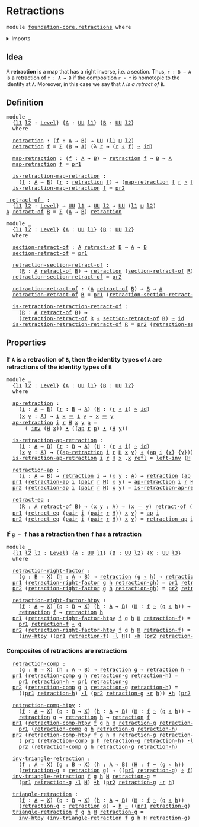 # Retractions

<pre class="Agda"><a id="24" class="Keyword">module</a> <a id="31" href="foundation-core.retractions.html" class="Module">foundation-core.retractions</a> <a id="59" class="Keyword">where</a>
</pre>
<details><summary>Imports</summary>

<pre class="Agda"><a id="115" class="Keyword">open</a> <a id="120" class="Keyword">import</a> <a id="127" href="foundation.action-on-identifications-functions.html" class="Module">foundation.action-on-identifications-functions</a>
<a id="174" class="Keyword">open</a> <a id="179" class="Keyword">import</a> <a id="186" href="foundation.dependent-pair-types.html" class="Module">foundation.dependent-pair-types</a>
<a id="218" class="Keyword">open</a> <a id="223" class="Keyword">import</a> <a id="230" href="foundation.universe-levels.html" class="Module">foundation.universe-levels</a>

<a id="258" class="Keyword">open</a> <a id="263" class="Keyword">import</a> <a id="270" href="foundation-core.function-types.html" class="Module">foundation-core.function-types</a>
<a id="301" class="Keyword">open</a> <a id="306" class="Keyword">import</a> <a id="313" href="foundation-core.homotopies.html" class="Module">foundation-core.homotopies</a>
<a id="340" class="Keyword">open</a> <a id="345" class="Keyword">import</a> <a id="352" href="foundation-core.identity-types.html" class="Module">foundation-core.identity-types</a>
<a id="383" class="Keyword">open</a> <a id="388" class="Keyword">import</a> <a id="395" href="foundation-core.whiskering-homotopies.html" class="Module">foundation-core.whiskering-homotopies</a>
</pre>
</details>

## Idea

A **retraction** is a map that has a right inverse, i.e. a section. Thus,
`r : B → A` is a retraction of `f : A → B` if the composition `r ∘ f` is
homotopic to the identity at `A`. Moreover, in this case we say that `A` _is a
retract of_ `B`.

## Definition

<pre class="Agda"><a id="726" class="Keyword">module</a> <a id="733" href="foundation-core.retractions.html#733" class="Module">_</a>
  <a id="737" class="Symbol">{</a><a id="738" href="foundation-core.retractions.html#738" class="Bound">l1</a> <a id="741" href="foundation-core.retractions.html#741" class="Bound">l2</a> <a id="744" class="Symbol">:</a> <a id="746" href="Agda.Primitive.html#591" class="Postulate">Level</a><a id="751" class="Symbol">}</a> <a id="753" class="Symbol">{</a><a id="754" href="foundation-core.retractions.html#754" class="Bound">A</a> <a id="756" class="Symbol">:</a> <a id="758" href="Agda.Primitive.html#320" class="Primitive">UU</a> <a id="761" href="foundation-core.retractions.html#738" class="Bound">l1</a><a id="763" class="Symbol">}</a> <a id="765" class="Symbol">{</a><a id="766" href="foundation-core.retractions.html#766" class="Bound">B</a> <a id="768" class="Symbol">:</a> <a id="770" href="Agda.Primitive.html#320" class="Primitive">UU</a> <a id="773" href="foundation-core.retractions.html#741" class="Bound">l2</a><a id="775" class="Symbol">}</a>
  <a id="779" class="Keyword">where</a>

  <a id="788" href="foundation-core.retractions.html#788" class="Function">retraction</a> <a id="799" class="Symbol">:</a> <a id="801" class="Symbol">(</a><a id="802" href="foundation-core.retractions.html#802" class="Bound">f</a> <a id="804" class="Symbol">:</a> <a id="806" href="foundation-core.retractions.html#754" class="Bound">A</a> <a id="808" class="Symbol">→</a> <a id="810" href="foundation-core.retractions.html#766" class="Bound">B</a><a id="811" class="Symbol">)</a> <a id="813" class="Symbol">→</a> <a id="815" href="Agda.Primitive.html#320" class="Primitive">UU</a> <a id="818" class="Symbol">(</a><a id="819" href="foundation-core.retractions.html#738" class="Bound">l1</a> <a id="822" href="Agda.Primitive.html#804" class="Primitive Operator">⊔</a> <a id="824" href="foundation-core.retractions.html#741" class="Bound">l2</a><a id="826" class="Symbol">)</a>
  <a id="830" href="foundation-core.retractions.html#788" class="Function">retraction</a> <a id="841" href="foundation-core.retractions.html#841" class="Bound">f</a> <a id="843" class="Symbol">=</a> <a id="845" href="foundation.dependent-pair-types.html#505" class="Record">Σ</a> <a id="847" class="Symbol">(</a><a id="848" href="foundation-core.retractions.html#766" class="Bound">B</a> <a id="850" class="Symbol">→</a> <a id="852" href="foundation-core.retractions.html#754" class="Bound">A</a><a id="853" class="Symbol">)</a> <a id="855" class="Symbol">(λ</a> <a id="858" href="foundation-core.retractions.html#858" class="Bound">r</a> <a id="860" class="Symbol">→</a> <a id="862" class="Symbol">(</a><a id="863" href="foundation-core.retractions.html#858" class="Bound">r</a> <a id="865" href="foundation-core.function-types.html#455" class="Function Operator">∘</a> <a id="867" href="foundation-core.retractions.html#841" class="Bound">f</a><a id="868" class="Symbol">)</a> <a id="870" href="foundation-core.homotopies.html#2717" class="Function Operator">~</a> <a id="872" href="foundation-core.function-types.html#307" class="Function">id</a><a id="874" class="Symbol">)</a>

  <a id="879" href="foundation-core.retractions.html#879" class="Function">map-retraction</a> <a id="894" class="Symbol">:</a> <a id="896" class="Symbol">(</a><a id="897" href="foundation-core.retractions.html#897" class="Bound">f</a> <a id="899" class="Symbol">:</a> <a id="901" href="foundation-core.retractions.html#754" class="Bound">A</a> <a id="903" class="Symbol">→</a> <a id="905" href="foundation-core.retractions.html#766" class="Bound">B</a><a id="906" class="Symbol">)</a> <a id="908" class="Symbol">→</a> <a id="910" href="foundation-core.retractions.html#788" class="Function">retraction</a> <a id="921" href="foundation-core.retractions.html#897" class="Bound">f</a> <a id="923" class="Symbol">→</a> <a id="925" href="foundation-core.retractions.html#766" class="Bound">B</a> <a id="927" class="Symbol">→</a> <a id="929" href="foundation-core.retractions.html#754" class="Bound">A</a>
  <a id="933" href="foundation-core.retractions.html#879" class="Function">map-retraction</a> <a id="948" href="foundation-core.retractions.html#948" class="Bound">f</a> <a id="950" class="Symbol">=</a> <a id="952" href="foundation.dependent-pair-types.html#603" class="Field">pr1</a>

  <a id="959" href="foundation-core.retractions.html#959" class="Function">is-retraction-map-retraction</a> <a id="988" class="Symbol">:</a>
    <a id="994" class="Symbol">(</a><a id="995" href="foundation-core.retractions.html#995" class="Bound">f</a> <a id="997" class="Symbol">:</a> <a id="999" href="foundation-core.retractions.html#754" class="Bound">A</a> <a id="1001" class="Symbol">→</a> <a id="1003" href="foundation-core.retractions.html#766" class="Bound">B</a><a id="1004" class="Symbol">)</a> <a id="1006" class="Symbol">(</a><a id="1007" href="foundation-core.retractions.html#1007" class="Bound">r</a> <a id="1009" class="Symbol">:</a> <a id="1011" href="foundation-core.retractions.html#788" class="Function">retraction</a> <a id="1022" href="foundation-core.retractions.html#995" class="Bound">f</a><a id="1023" class="Symbol">)</a> <a id="1025" class="Symbol">→</a> <a id="1027" class="Symbol">(</a><a id="1028" href="foundation-core.retractions.html#879" class="Function">map-retraction</a> <a id="1043" href="foundation-core.retractions.html#995" class="Bound">f</a> <a id="1045" href="foundation-core.retractions.html#1007" class="Bound">r</a> <a id="1047" href="foundation-core.function-types.html#455" class="Function Operator">∘</a> <a id="1049" href="foundation-core.retractions.html#995" class="Bound">f</a><a id="1050" class="Symbol">)</a> <a id="1052" href="foundation-core.homotopies.html#2717" class="Function Operator">~</a> <a id="1054" href="foundation-core.function-types.html#307" class="Function">id</a>
  <a id="1059" href="foundation-core.retractions.html#959" class="Function">is-retraction-map-retraction</a> <a id="1088" href="foundation-core.retractions.html#1088" class="Bound">f</a> <a id="1090" class="Symbol">=</a> <a id="1092" href="foundation.dependent-pair-types.html#615" class="Field">pr2</a>

<a id="_retract-of_"></a><a id="1097" href="foundation-core.retractions.html#1097" class="Function Operator">_retract-of_</a> <a id="1110" class="Symbol">:</a>
  <a id="1114" class="Symbol">{</a><a id="1115" href="foundation-core.retractions.html#1115" class="Bound">l1</a> <a id="1118" href="foundation-core.retractions.html#1118" class="Bound">l2</a> <a id="1121" class="Symbol">:</a> <a id="1123" href="Agda.Primitive.html#591" class="Postulate">Level</a><a id="1128" class="Symbol">}</a> <a id="1130" class="Symbol">→</a> <a id="1132" href="Agda.Primitive.html#320" class="Primitive">UU</a> <a id="1135" href="foundation-core.retractions.html#1115" class="Bound">l1</a> <a id="1138" class="Symbol">→</a> <a id="1140" href="Agda.Primitive.html#320" class="Primitive">UU</a> <a id="1143" href="foundation-core.retractions.html#1118" class="Bound">l2</a> <a id="1146" class="Symbol">→</a> <a id="1148" href="Agda.Primitive.html#320" class="Primitive">UU</a> <a id="1151" class="Symbol">(</a><a id="1152" href="foundation-core.retractions.html#1115" class="Bound">l1</a> <a id="1155" href="Agda.Primitive.html#804" class="Primitive Operator">⊔</a> <a id="1157" href="foundation-core.retractions.html#1118" class="Bound">l2</a><a id="1159" class="Symbol">)</a>
<a id="1161" href="foundation-core.retractions.html#1161" class="Bound">A</a> <a id="1163" href="foundation-core.retractions.html#1097" class="Function Operator">retract-of</a> <a id="1174" href="foundation-core.retractions.html#1174" class="Bound">B</a> <a id="1176" class="Symbol">=</a> <a id="1178" href="foundation.dependent-pair-types.html#505" class="Record">Σ</a> <a id="1180" class="Symbol">(</a><a id="1181" href="foundation-core.retractions.html#1161" class="Bound">A</a> <a id="1183" class="Symbol">→</a> <a id="1185" href="foundation-core.retractions.html#1174" class="Bound">B</a><a id="1186" class="Symbol">)</a> <a id="1188" href="foundation-core.retractions.html#788" class="Function">retraction</a>

<a id="1200" class="Keyword">module</a> <a id="1207" href="foundation-core.retractions.html#1207" class="Module">_</a>
  <a id="1211" class="Symbol">{</a><a id="1212" href="foundation-core.retractions.html#1212" class="Bound">l1</a> <a id="1215" href="foundation-core.retractions.html#1215" class="Bound">l2</a> <a id="1218" class="Symbol">:</a> <a id="1220" href="Agda.Primitive.html#591" class="Postulate">Level</a><a id="1225" class="Symbol">}</a> <a id="1227" class="Symbol">{</a><a id="1228" href="foundation-core.retractions.html#1228" class="Bound">A</a> <a id="1230" class="Symbol">:</a> <a id="1232" href="Agda.Primitive.html#320" class="Primitive">UU</a> <a id="1235" href="foundation-core.retractions.html#1212" class="Bound">l1</a><a id="1237" class="Symbol">}</a> <a id="1239" class="Symbol">{</a><a id="1240" href="foundation-core.retractions.html#1240" class="Bound">B</a> <a id="1242" class="Symbol">:</a> <a id="1244" href="Agda.Primitive.html#320" class="Primitive">UU</a> <a id="1247" href="foundation-core.retractions.html#1215" class="Bound">l2</a><a id="1249" class="Symbol">}</a>
  <a id="1253" class="Keyword">where</a>

  <a id="1262" href="foundation-core.retractions.html#1262" class="Function">section-retract-of</a> <a id="1281" class="Symbol">:</a> <a id="1283" href="foundation-core.retractions.html#1228" class="Bound">A</a> <a id="1285" href="foundation-core.retractions.html#1097" class="Function Operator">retract-of</a> <a id="1296" href="foundation-core.retractions.html#1240" class="Bound">B</a> <a id="1298" class="Symbol">→</a> <a id="1300" href="foundation-core.retractions.html#1228" class="Bound">A</a> <a id="1302" class="Symbol">→</a> <a id="1304" href="foundation-core.retractions.html#1240" class="Bound">B</a>
  <a id="1308" href="foundation-core.retractions.html#1262" class="Function">section-retract-of</a> <a id="1327" class="Symbol">=</a> <a id="1329" href="foundation.dependent-pair-types.html#603" class="Field">pr1</a>

  <a id="1336" href="foundation-core.retractions.html#1336" class="Function">retraction-section-retract-of</a> <a id="1366" class="Symbol">:</a>
    <a id="1372" class="Symbol">(</a><a id="1373" href="foundation-core.retractions.html#1373" class="Bound">R</a> <a id="1375" class="Symbol">:</a> <a id="1377" href="foundation-core.retractions.html#1228" class="Bound">A</a> <a id="1379" href="foundation-core.retractions.html#1097" class="Function Operator">retract-of</a> <a id="1390" href="foundation-core.retractions.html#1240" class="Bound">B</a><a id="1391" class="Symbol">)</a> <a id="1393" class="Symbol">→</a> <a id="1395" href="foundation-core.retractions.html#788" class="Function">retraction</a> <a id="1406" class="Symbol">(</a><a id="1407" href="foundation-core.retractions.html#1262" class="Function">section-retract-of</a> <a id="1426" href="foundation-core.retractions.html#1373" class="Bound">R</a><a id="1427" class="Symbol">)</a>
  <a id="1431" href="foundation-core.retractions.html#1336" class="Function">retraction-section-retract-of</a> <a id="1461" class="Symbol">=</a> <a id="1463" href="foundation.dependent-pair-types.html#615" class="Field">pr2</a>

  <a id="1470" href="foundation-core.retractions.html#1470" class="Function">retraction-retract-of</a> <a id="1492" class="Symbol">:</a> <a id="1494" class="Symbol">(</a><a id="1495" href="foundation-core.retractions.html#1228" class="Bound">A</a> <a id="1497" href="foundation-core.retractions.html#1097" class="Function Operator">retract-of</a> <a id="1508" href="foundation-core.retractions.html#1240" class="Bound">B</a><a id="1509" class="Symbol">)</a> <a id="1511" class="Symbol">→</a> <a id="1513" href="foundation-core.retractions.html#1240" class="Bound">B</a> <a id="1515" class="Symbol">→</a> <a id="1517" href="foundation-core.retractions.html#1228" class="Bound">A</a>
  <a id="1521" href="foundation-core.retractions.html#1470" class="Function">retraction-retract-of</a> <a id="1543" href="foundation-core.retractions.html#1543" class="Bound">R</a> <a id="1545" class="Symbol">=</a> <a id="1547" href="foundation.dependent-pair-types.html#603" class="Field">pr1</a> <a id="1551" class="Symbol">(</a><a id="1552" href="foundation-core.retractions.html#1336" class="Function">retraction-section-retract-of</a> <a id="1582" href="foundation-core.retractions.html#1543" class="Bound">R</a><a id="1583" class="Symbol">)</a>

  <a id="1588" href="foundation-core.retractions.html#1588" class="Function">is-retraction-retraction-retract-of</a> <a id="1624" class="Symbol">:</a>
    <a id="1630" class="Symbol">(</a><a id="1631" href="foundation-core.retractions.html#1631" class="Bound">R</a> <a id="1633" class="Symbol">:</a> <a id="1635" href="foundation-core.retractions.html#1228" class="Bound">A</a> <a id="1637" href="foundation-core.retractions.html#1097" class="Function Operator">retract-of</a> <a id="1648" href="foundation-core.retractions.html#1240" class="Bound">B</a><a id="1649" class="Symbol">)</a> <a id="1651" class="Symbol">→</a>
    <a id="1657" class="Symbol">(</a><a id="1658" href="foundation-core.retractions.html#1470" class="Function">retraction-retract-of</a> <a id="1680" href="foundation-core.retractions.html#1631" class="Bound">R</a> <a id="1682" href="foundation-core.function-types.html#455" class="Function Operator">∘</a> <a id="1684" href="foundation-core.retractions.html#1262" class="Function">section-retract-of</a> <a id="1703" href="foundation-core.retractions.html#1631" class="Bound">R</a><a id="1704" class="Symbol">)</a> <a id="1706" href="foundation-core.homotopies.html#2717" class="Function Operator">~</a> <a id="1708" href="foundation-core.function-types.html#307" class="Function">id</a>
  <a id="1713" href="foundation-core.retractions.html#1588" class="Function">is-retraction-retraction-retract-of</a> <a id="1749" href="foundation-core.retractions.html#1749" class="Bound">R</a> <a id="1751" class="Symbol">=</a> <a id="1753" href="foundation.dependent-pair-types.html#615" class="Field">pr2</a> <a id="1757" class="Symbol">(</a><a id="1758" href="foundation-core.retractions.html#1336" class="Function">retraction-section-retract-of</a> <a id="1788" href="foundation-core.retractions.html#1749" class="Bound">R</a><a id="1789" class="Symbol">)</a>
</pre>
## Properties

### If `A` is a retraction of `B`, then the identity types of `A` are retractions of the identity types of `B`

<pre class="Agda"><a id="1931" class="Keyword">module</a> <a id="1938" href="foundation-core.retractions.html#1938" class="Module">_</a>
  <a id="1942" class="Symbol">{</a><a id="1943" href="foundation-core.retractions.html#1943" class="Bound">l1</a> <a id="1946" href="foundation-core.retractions.html#1946" class="Bound">l2</a> <a id="1949" class="Symbol">:</a> <a id="1951" href="Agda.Primitive.html#591" class="Postulate">Level</a><a id="1956" class="Symbol">}</a> <a id="1958" class="Symbol">{</a><a id="1959" href="foundation-core.retractions.html#1959" class="Bound">A</a> <a id="1961" class="Symbol">:</a> <a id="1963" href="Agda.Primitive.html#320" class="Primitive">UU</a> <a id="1966" href="foundation-core.retractions.html#1943" class="Bound">l1</a><a id="1968" class="Symbol">}</a> <a id="1970" class="Symbol">{</a><a id="1971" href="foundation-core.retractions.html#1971" class="Bound">B</a> <a id="1973" class="Symbol">:</a> <a id="1975" href="Agda.Primitive.html#320" class="Primitive">UU</a> <a id="1978" href="foundation-core.retractions.html#1946" class="Bound">l2</a><a id="1980" class="Symbol">}</a>
  <a id="1984" class="Keyword">where</a>

  <a id="1993" href="foundation-core.retractions.html#1993" class="Function">ap-retraction</a> <a id="2007" class="Symbol">:</a>
    <a id="2013" class="Symbol">(</a><a id="2014" href="foundation-core.retractions.html#2014" class="Bound">i</a> <a id="2016" class="Symbol">:</a> <a id="2018" href="foundation-core.retractions.html#1959" class="Bound">A</a> <a id="2020" class="Symbol">→</a> <a id="2022" href="foundation-core.retractions.html#1971" class="Bound">B</a><a id="2023" class="Symbol">)</a> <a id="2025" class="Symbol">(</a><a id="2026" href="foundation-core.retractions.html#2026" class="Bound">r</a> <a id="2028" class="Symbol">:</a> <a id="2030" href="foundation-core.retractions.html#1971" class="Bound">B</a> <a id="2032" class="Symbol">→</a> <a id="2034" href="foundation-core.retractions.html#1959" class="Bound">A</a><a id="2035" class="Symbol">)</a> <a id="2037" class="Symbol">(</a><a id="2038" href="foundation-core.retractions.html#2038" class="Bound">H</a> <a id="2040" class="Symbol">:</a> <a id="2042" class="Symbol">(</a><a id="2043" href="foundation-core.retractions.html#2026" class="Bound">r</a> <a id="2045" href="foundation-core.function-types.html#455" class="Function Operator">∘</a> <a id="2047" href="foundation-core.retractions.html#2014" class="Bound">i</a><a id="2048" class="Symbol">)</a> <a id="2050" href="foundation-core.homotopies.html#2717" class="Function Operator">~</a> <a id="2052" href="foundation-core.function-types.html#307" class="Function">id</a><a id="2054" class="Symbol">)</a>
    <a id="2060" class="Symbol">(</a><a id="2061" href="foundation-core.retractions.html#2061" class="Bound">x</a> <a id="2063" href="foundation-core.retractions.html#2063" class="Bound">y</a> <a id="2065" class="Symbol">:</a> <a id="2067" href="foundation-core.retractions.html#1959" class="Bound">A</a><a id="2068" class="Symbol">)</a> <a id="2070" class="Symbol">→</a> <a id="2072" href="foundation-core.retractions.html#2014" class="Bound">i</a> <a id="2074" href="foundation-core.retractions.html#2061" class="Bound">x</a> <a id="2076" href="foundation-core.identity-types.html#5999" class="Function Operator">＝</a> <a id="2078" href="foundation-core.retractions.html#2014" class="Bound">i</a> <a id="2080" href="foundation-core.retractions.html#2063" class="Bound">y</a> <a id="2082" class="Symbol">→</a> <a id="2084" href="foundation-core.retractions.html#2061" class="Bound">x</a> <a id="2086" href="foundation-core.identity-types.html#5999" class="Function Operator">＝</a> <a id="2088" href="foundation-core.retractions.html#2063" class="Bound">y</a>
  <a id="2092" href="foundation-core.retractions.html#1993" class="Function">ap-retraction</a> <a id="2106" href="foundation-core.retractions.html#2106" class="Bound">i</a> <a id="2108" href="foundation-core.retractions.html#2108" class="Bound">r</a> <a id="2110" href="foundation-core.retractions.html#2110" class="Bound">H</a> <a id="2112" href="foundation-core.retractions.html#2112" class="Bound">x</a> <a id="2114" href="foundation-core.retractions.html#2114" class="Bound">y</a> <a id="2116" href="foundation-core.retractions.html#2116" class="Bound">p</a> <a id="2118" class="Symbol">=</a>
      <a id="2126" class="Symbol">(</a> <a id="2128" href="foundation-core.identity-types.html#7252" class="Function">inv</a> <a id="2132" class="Symbol">(</a><a id="2133" href="foundation-core.retractions.html#2110" class="Bound">H</a> <a id="2135" href="foundation-core.retractions.html#2112" class="Bound">x</a><a id="2136" class="Symbol">))</a> <a id="2139" href="foundation-core.identity-types.html#6948" class="Function Operator">∙</a> <a id="2141" class="Symbol">((</a><a id="2143" href="foundation.action-on-identifications-functions.html#790" class="Function">ap</a> <a id="2146" href="foundation-core.retractions.html#2108" class="Bound">r</a> <a id="2148" href="foundation-core.retractions.html#2116" class="Bound">p</a><a id="2149" class="Symbol">)</a> <a id="2151" href="foundation-core.identity-types.html#6948" class="Function Operator">∙</a> <a id="2153" class="Symbol">(</a><a id="2154" href="foundation-core.retractions.html#2110" class="Bound">H</a> <a id="2156" href="foundation-core.retractions.html#2114" class="Bound">y</a><a id="2157" class="Symbol">))</a>

  <a id="2163" href="foundation-core.retractions.html#2163" class="Function">is-retraction-ap-retraction</a> <a id="2191" class="Symbol">:</a>
    <a id="2197" class="Symbol">(</a><a id="2198" href="foundation-core.retractions.html#2198" class="Bound">i</a> <a id="2200" class="Symbol">:</a> <a id="2202" href="foundation-core.retractions.html#1959" class="Bound">A</a> <a id="2204" class="Symbol">→</a> <a id="2206" href="foundation-core.retractions.html#1971" class="Bound">B</a><a id="2207" class="Symbol">)</a> <a id="2209" class="Symbol">(</a><a id="2210" href="foundation-core.retractions.html#2210" class="Bound">r</a> <a id="2212" class="Symbol">:</a> <a id="2214" href="foundation-core.retractions.html#1971" class="Bound">B</a> <a id="2216" class="Symbol">→</a> <a id="2218" href="foundation-core.retractions.html#1959" class="Bound">A</a><a id="2219" class="Symbol">)</a> <a id="2221" class="Symbol">(</a><a id="2222" href="foundation-core.retractions.html#2222" class="Bound">H</a> <a id="2224" class="Symbol">:</a> <a id="2226" class="Symbol">(</a><a id="2227" href="foundation-core.retractions.html#2210" class="Bound">r</a> <a id="2229" href="foundation-core.function-types.html#455" class="Function Operator">∘</a> <a id="2231" href="foundation-core.retractions.html#2198" class="Bound">i</a><a id="2232" class="Symbol">)</a> <a id="2234" href="foundation-core.homotopies.html#2717" class="Function Operator">~</a> <a id="2236" href="foundation-core.function-types.html#307" class="Function">id</a><a id="2238" class="Symbol">)</a>
    <a id="2244" class="Symbol">(</a><a id="2245" href="foundation-core.retractions.html#2245" class="Bound">x</a> <a id="2247" href="foundation-core.retractions.html#2247" class="Bound">y</a> <a id="2249" class="Symbol">:</a> <a id="2251" href="foundation-core.retractions.html#1959" class="Bound">A</a><a id="2252" class="Symbol">)</a> <a id="2254" class="Symbol">→</a> <a id="2256" class="Symbol">((</a><a id="2258" href="foundation-core.retractions.html#1993" class="Function">ap-retraction</a> <a id="2272" href="foundation-core.retractions.html#2198" class="Bound">i</a> <a id="2274" href="foundation-core.retractions.html#2210" class="Bound">r</a> <a id="2276" href="foundation-core.retractions.html#2222" class="Bound">H</a> <a id="2278" href="foundation-core.retractions.html#2245" class="Bound">x</a> <a id="2280" href="foundation-core.retractions.html#2247" class="Bound">y</a><a id="2281" class="Symbol">)</a> <a id="2283" href="foundation-core.function-types.html#455" class="Function Operator">∘</a> <a id="2285" class="Symbol">(</a><a id="2286" href="foundation.action-on-identifications-functions.html#790" class="Function">ap</a> <a id="2289" href="foundation-core.retractions.html#2198" class="Bound">i</a> <a id="2291" class="Symbol">{</a><a id="2292" href="foundation-core.retractions.html#2245" class="Bound">x</a><a id="2293" class="Symbol">}</a> <a id="2295" class="Symbol">{</a><a id="2296" href="foundation-core.retractions.html#2247" class="Bound">y</a><a id="2297" class="Symbol">}))</a> <a id="2301" href="foundation-core.homotopies.html#2717" class="Function Operator">~</a> <a id="2303" href="foundation-core.function-types.html#307" class="Function">id</a>
  <a id="2308" href="foundation-core.retractions.html#2163" class="Function">is-retraction-ap-retraction</a> <a id="2336" href="foundation-core.retractions.html#2336" class="Bound">i</a> <a id="2338" href="foundation-core.retractions.html#2338" class="Bound">r</a> <a id="2340" href="foundation-core.retractions.html#2340" class="Bound">H</a> <a id="2342" href="foundation-core.retractions.html#2342" class="Bound">x</a> <a id="2344" class="DottedPattern Symbol">.</a><a id="2345" href="foundation-core.retractions.html#2342" class="DottedPattern Bound">x</a> <a id="2347" href="foundation-core.identity-types.html#5968" class="InductiveConstructor">refl</a> <a id="2352" class="Symbol">=</a> <a id="2354" href="foundation-core.identity-types.html#7679" class="Function">left-inv</a> <a id="2363" class="Symbol">(</a><a id="2364" href="foundation-core.retractions.html#2340" class="Bound">H</a> <a id="2366" href="foundation-core.retractions.html#2342" class="Bound">x</a><a id="2367" class="Symbol">)</a>

  <a id="2372" href="foundation-core.retractions.html#2372" class="Function">retraction-ap</a> <a id="2386" class="Symbol">:</a>
    <a id="2392" class="Symbol">(</a><a id="2393" href="foundation-core.retractions.html#2393" class="Bound">i</a> <a id="2395" class="Symbol">:</a> <a id="2397" href="foundation-core.retractions.html#1959" class="Bound">A</a> <a id="2399" class="Symbol">→</a> <a id="2401" href="foundation-core.retractions.html#1971" class="Bound">B</a><a id="2402" class="Symbol">)</a> <a id="2404" class="Symbol">→</a> <a id="2406" href="foundation-core.retractions.html#788" class="Function">retraction</a> <a id="2417" href="foundation-core.retractions.html#2393" class="Bound">i</a> <a id="2419" class="Symbol">→</a> <a id="2421" class="Symbol">(</a><a id="2422" href="foundation-core.retractions.html#2422" class="Bound">x</a> <a id="2424" href="foundation-core.retractions.html#2424" class="Bound">y</a> <a id="2426" class="Symbol">:</a> <a id="2428" href="foundation-core.retractions.html#1959" class="Bound">A</a><a id="2429" class="Symbol">)</a> <a id="2431" class="Symbol">→</a> <a id="2433" href="foundation-core.retractions.html#788" class="Function">retraction</a> <a id="2444" class="Symbol">(</a><a id="2445" href="foundation.action-on-identifications-functions.html#790" class="Function">ap</a> <a id="2448" href="foundation-core.retractions.html#2393" class="Bound">i</a> <a id="2450" class="Symbol">{</a><a id="2451" href="foundation-core.retractions.html#2422" class="Bound">x</a><a id="2452" class="Symbol">}</a> <a id="2454" class="Symbol">{</a><a id="2455" href="foundation-core.retractions.html#2424" class="Bound">y</a><a id="2456" class="Symbol">})</a>
  <a id="2461" href="foundation.dependent-pair-types.html#603" class="Field">pr1</a> <a id="2465" class="Symbol">(</a><a id="2466" href="foundation-core.retractions.html#2372" class="Function">retraction-ap</a> <a id="2480" href="foundation-core.retractions.html#2480" class="Bound">i</a> <a id="2482" class="Symbol">(</a><a id="2483" href="foundation.dependent-pair-types.html#586" class="InductiveConstructor">pair</a> <a id="2488" href="foundation-core.retractions.html#2488" class="Bound">r</a> <a id="2490" href="foundation-core.retractions.html#2490" class="Bound">H</a><a id="2491" class="Symbol">)</a> <a id="2493" href="foundation-core.retractions.html#2493" class="Bound">x</a> <a id="2495" href="foundation-core.retractions.html#2495" class="Bound">y</a><a id="2496" class="Symbol">)</a> <a id="2498" class="Symbol">=</a> <a id="2500" href="foundation-core.retractions.html#1993" class="Function">ap-retraction</a> <a id="2514" href="foundation-core.retractions.html#2480" class="Bound">i</a> <a id="2516" href="foundation-core.retractions.html#2488" class="Bound">r</a> <a id="2518" href="foundation-core.retractions.html#2490" class="Bound">H</a> <a id="2520" href="foundation-core.retractions.html#2493" class="Bound">x</a> <a id="2522" href="foundation-core.retractions.html#2495" class="Bound">y</a>
  <a id="2526" href="foundation.dependent-pair-types.html#615" class="Field">pr2</a> <a id="2530" class="Symbol">(</a><a id="2531" href="foundation-core.retractions.html#2372" class="Function">retraction-ap</a> <a id="2545" href="foundation-core.retractions.html#2545" class="Bound">i</a> <a id="2547" class="Symbol">(</a><a id="2548" href="foundation.dependent-pair-types.html#586" class="InductiveConstructor">pair</a> <a id="2553" href="foundation-core.retractions.html#2553" class="Bound">r</a> <a id="2555" href="foundation-core.retractions.html#2555" class="Bound">H</a><a id="2556" class="Symbol">)</a> <a id="2558" href="foundation-core.retractions.html#2558" class="Bound">x</a> <a id="2560" href="foundation-core.retractions.html#2560" class="Bound">y</a><a id="2561" class="Symbol">)</a> <a id="2563" class="Symbol">=</a> <a id="2565" href="foundation-core.retractions.html#2163" class="Function">is-retraction-ap-retraction</a> <a id="2593" href="foundation-core.retractions.html#2545" class="Bound">i</a> <a id="2595" href="foundation-core.retractions.html#2553" class="Bound">r</a> <a id="2597" href="foundation-core.retractions.html#2555" class="Bound">H</a> <a id="2599" href="foundation-core.retractions.html#2558" class="Bound">x</a> <a id="2601" href="foundation-core.retractions.html#2560" class="Bound">y</a>

  <a id="2606" href="foundation-core.retractions.html#2606" class="Function">retract-eq</a> <a id="2617" class="Symbol">:</a>
    <a id="2623" class="Symbol">(</a><a id="2624" href="foundation-core.retractions.html#2624" class="Bound">R</a> <a id="2626" class="Symbol">:</a> <a id="2628" href="foundation-core.retractions.html#1959" class="Bound">A</a> <a id="2630" href="foundation-core.retractions.html#1097" class="Function Operator">retract-of</a> <a id="2641" href="foundation-core.retractions.html#1971" class="Bound">B</a><a id="2642" class="Symbol">)</a> <a id="2644" class="Symbol">→</a> <a id="2646" class="Symbol">(</a><a id="2647" href="foundation-core.retractions.html#2647" class="Bound">x</a> <a id="2649" href="foundation-core.retractions.html#2649" class="Bound">y</a> <a id="2651" class="Symbol">:</a> <a id="2653" href="foundation-core.retractions.html#1959" class="Bound">A</a><a id="2654" class="Symbol">)</a> <a id="2656" class="Symbol">→</a> <a id="2658" class="Symbol">(</a><a id="2659" href="foundation-core.retractions.html#2647" class="Bound">x</a> <a id="2661" href="foundation-core.identity-types.html#5999" class="Function Operator">＝</a> <a id="2663" href="foundation-core.retractions.html#2649" class="Bound">y</a><a id="2664" class="Symbol">)</a> <a id="2666" href="foundation-core.retractions.html#1097" class="Function Operator">retract-of</a> <a id="2677" class="Symbol">(</a><a id="2678" href="foundation.dependent-pair-types.html#603" class="Field">pr1</a> <a id="2682" href="foundation-core.retractions.html#2624" class="Bound">R</a> <a id="2684" href="foundation-core.retractions.html#2647" class="Bound">x</a> <a id="2686" href="foundation-core.identity-types.html#5999" class="Function Operator">＝</a> <a id="2688" href="foundation.dependent-pair-types.html#603" class="Field">pr1</a> <a id="2692" href="foundation-core.retractions.html#2624" class="Bound">R</a> <a id="2694" href="foundation-core.retractions.html#2649" class="Bound">y</a><a id="2695" class="Symbol">)</a>
  <a id="2699" href="foundation.dependent-pair-types.html#603" class="Field">pr1</a> <a id="2703" class="Symbol">(</a><a id="2704" href="foundation-core.retractions.html#2606" class="Function">retract-eq</a> <a id="2715" class="Symbol">(</a><a id="2716" href="foundation.dependent-pair-types.html#586" class="InductiveConstructor">pair</a> <a id="2721" href="foundation-core.retractions.html#2721" class="Bound">i</a> <a id="2723" class="Symbol">(</a><a id="2724" href="foundation.dependent-pair-types.html#586" class="InductiveConstructor">pair</a> <a id="2729" href="foundation-core.retractions.html#2729" class="Bound">r</a> <a id="2731" href="foundation-core.retractions.html#2731" class="Bound">H</a><a id="2732" class="Symbol">))</a> <a id="2735" href="foundation-core.retractions.html#2735" class="Bound">x</a> <a id="2737" href="foundation-core.retractions.html#2737" class="Bound">y</a><a id="2738" class="Symbol">)</a> <a id="2740" class="Symbol">=</a> <a id="2742" href="foundation.action-on-identifications-functions.html#790" class="Function">ap</a> <a id="2745" href="foundation-core.retractions.html#2721" class="Bound">i</a>
  <a id="2749" href="foundation.dependent-pair-types.html#615" class="Field">pr2</a> <a id="2753" class="Symbol">(</a><a id="2754" href="foundation-core.retractions.html#2606" class="Function">retract-eq</a> <a id="2765" class="Symbol">(</a><a id="2766" href="foundation.dependent-pair-types.html#586" class="InductiveConstructor">pair</a> <a id="2771" href="foundation-core.retractions.html#2771" class="Bound">i</a> <a id="2773" class="Symbol">(</a><a id="2774" href="foundation.dependent-pair-types.html#586" class="InductiveConstructor">pair</a> <a id="2779" href="foundation-core.retractions.html#2779" class="Bound">r</a> <a id="2781" href="foundation-core.retractions.html#2781" class="Bound">H</a><a id="2782" class="Symbol">))</a> <a id="2785" href="foundation-core.retractions.html#2785" class="Bound">x</a> <a id="2787" href="foundation-core.retractions.html#2787" class="Bound">y</a><a id="2788" class="Symbol">)</a> <a id="2790" class="Symbol">=</a> <a id="2792" href="foundation-core.retractions.html#2372" class="Function">retraction-ap</a> <a id="2806" href="foundation-core.retractions.html#2771" class="Bound">i</a> <a id="2808" class="Symbol">(</a><a id="2809" href="foundation.dependent-pair-types.html#586" class="InductiveConstructor">pair</a> <a id="2814" href="foundation-core.retractions.html#2779" class="Bound">r</a> <a id="2816" href="foundation-core.retractions.html#2781" class="Bound">H</a><a id="2817" class="Symbol">)</a> <a id="2819" href="foundation-core.retractions.html#2785" class="Bound">x</a> <a id="2821" href="foundation-core.retractions.html#2787" class="Bound">y</a>
</pre>
### If `g ∘ f` has a retraction then `f` has a retraction

<pre class="Agda"><a id="2895" class="Keyword">module</a> <a id="2902" href="foundation-core.retractions.html#2902" class="Module">_</a>
  <a id="2906" class="Symbol">{</a><a id="2907" href="foundation-core.retractions.html#2907" class="Bound">l1</a> <a id="2910" href="foundation-core.retractions.html#2910" class="Bound">l2</a> <a id="2913" href="foundation-core.retractions.html#2913" class="Bound">l3</a> <a id="2916" class="Symbol">:</a> <a id="2918" href="Agda.Primitive.html#591" class="Postulate">Level</a><a id="2923" class="Symbol">}</a> <a id="2925" class="Symbol">{</a><a id="2926" href="foundation-core.retractions.html#2926" class="Bound">A</a> <a id="2928" class="Symbol">:</a> <a id="2930" href="Agda.Primitive.html#320" class="Primitive">UU</a> <a id="2933" href="foundation-core.retractions.html#2907" class="Bound">l1</a><a id="2935" class="Symbol">}</a> <a id="2937" class="Symbol">{</a><a id="2938" href="foundation-core.retractions.html#2938" class="Bound">B</a> <a id="2940" class="Symbol">:</a> <a id="2942" href="Agda.Primitive.html#320" class="Primitive">UU</a> <a id="2945" href="foundation-core.retractions.html#2910" class="Bound">l2</a><a id="2947" class="Symbol">}</a> <a id="2949" class="Symbol">{</a><a id="2950" href="foundation-core.retractions.html#2950" class="Bound">X</a> <a id="2952" class="Symbol">:</a> <a id="2954" href="Agda.Primitive.html#320" class="Primitive">UU</a> <a id="2957" href="foundation-core.retractions.html#2913" class="Bound">l3</a><a id="2959" class="Symbol">}</a>
  <a id="2963" class="Keyword">where</a>

  <a id="2972" href="foundation-core.retractions.html#2972" class="Function">retraction-right-factor</a> <a id="2996" class="Symbol">:</a>
    <a id="3002" class="Symbol">(</a><a id="3003" href="foundation-core.retractions.html#3003" class="Bound">g</a> <a id="3005" class="Symbol">:</a> <a id="3007" href="foundation-core.retractions.html#2938" class="Bound">B</a> <a id="3009" class="Symbol">→</a> <a id="3011" href="foundation-core.retractions.html#2950" class="Bound">X</a><a id="3012" class="Symbol">)</a> <a id="3014" class="Symbol">(</a><a id="3015" href="foundation-core.retractions.html#3015" class="Bound">h</a> <a id="3017" class="Symbol">:</a> <a id="3019" href="foundation-core.retractions.html#2926" class="Bound">A</a> <a id="3021" class="Symbol">→</a> <a id="3023" href="foundation-core.retractions.html#2938" class="Bound">B</a><a id="3024" class="Symbol">)</a> <a id="3026" class="Symbol">→</a> <a id="3028" href="foundation-core.retractions.html#788" class="Function">retraction</a> <a id="3039" class="Symbol">(</a><a id="3040" href="foundation-core.retractions.html#3003" class="Bound">g</a> <a id="3042" href="foundation-core.function-types.html#455" class="Function Operator">∘</a> <a id="3044" href="foundation-core.retractions.html#3015" class="Bound">h</a><a id="3045" class="Symbol">)</a> <a id="3047" class="Symbol">→</a> <a id="3049" href="foundation-core.retractions.html#788" class="Function">retraction</a> <a id="3060" href="foundation-core.retractions.html#3015" class="Bound">h</a>
  <a id="3064" href="foundation.dependent-pair-types.html#603" class="Field">pr1</a> <a id="3068" class="Symbol">(</a><a id="3069" href="foundation-core.retractions.html#2972" class="Function">retraction-right-factor</a> <a id="3093" href="foundation-core.retractions.html#3093" class="Bound">g</a> <a id="3095" href="foundation-core.retractions.html#3095" class="Bound">h</a> <a id="3097" href="foundation-core.retractions.html#3097" class="Bound">retraction-gh</a><a id="3110" class="Symbol">)</a> <a id="3112" class="Symbol">=</a> <a id="3114" href="foundation.dependent-pair-types.html#603" class="Field">pr1</a> <a id="3118" href="foundation-core.retractions.html#3097" class="Bound">retraction-gh</a> <a id="3132" href="foundation-core.function-types.html#455" class="Function Operator">∘</a> <a id="3134" href="foundation-core.retractions.html#3093" class="Bound">g</a>
  <a id="3138" href="foundation.dependent-pair-types.html#615" class="Field">pr2</a> <a id="3142" class="Symbol">(</a><a id="3143" href="foundation-core.retractions.html#2972" class="Function">retraction-right-factor</a> <a id="3167" href="foundation-core.retractions.html#3167" class="Bound">g</a> <a id="3169" href="foundation-core.retractions.html#3169" class="Bound">h</a> <a id="3171" href="foundation-core.retractions.html#3171" class="Bound">retraction-gh</a><a id="3184" class="Symbol">)</a> <a id="3186" class="Symbol">=</a> <a id="3188" href="foundation.dependent-pair-types.html#615" class="Field">pr2</a> <a id="3192" href="foundation-core.retractions.html#3171" class="Bound">retraction-gh</a>

  <a id="3209" href="foundation-core.retractions.html#3209" class="Function">retraction-right-factor-htpy</a> <a id="3238" class="Symbol">:</a>
    <a id="3244" class="Symbol">(</a><a id="3245" href="foundation-core.retractions.html#3245" class="Bound">f</a> <a id="3247" class="Symbol">:</a> <a id="3249" href="foundation-core.retractions.html#2926" class="Bound">A</a> <a id="3251" class="Symbol">→</a> <a id="3253" href="foundation-core.retractions.html#2950" class="Bound">X</a><a id="3254" class="Symbol">)</a> <a id="3256" class="Symbol">(</a><a id="3257" href="foundation-core.retractions.html#3257" class="Bound">g</a> <a id="3259" class="Symbol">:</a> <a id="3261" href="foundation-core.retractions.html#2938" class="Bound">B</a> <a id="3263" class="Symbol">→</a> <a id="3265" href="foundation-core.retractions.html#2950" class="Bound">X</a><a id="3266" class="Symbol">)</a> <a id="3268" class="Symbol">(</a><a id="3269" href="foundation-core.retractions.html#3269" class="Bound">h</a> <a id="3271" class="Symbol">:</a> <a id="3273" href="foundation-core.retractions.html#2926" class="Bound">A</a> <a id="3275" class="Symbol">→</a> <a id="3277" href="foundation-core.retractions.html#2938" class="Bound">B</a><a id="3278" class="Symbol">)</a> <a id="3280" class="Symbol">(</a><a id="3281" href="foundation-core.retractions.html#3281" class="Bound">H</a> <a id="3283" class="Symbol">:</a> <a id="3285" href="foundation-core.retractions.html#3245" class="Bound">f</a> <a id="3287" href="foundation-core.homotopies.html#2717" class="Function Operator">~</a> <a id="3289" class="Symbol">(</a><a id="3290" href="foundation-core.retractions.html#3257" class="Bound">g</a> <a id="3292" href="foundation-core.function-types.html#455" class="Function Operator">∘</a> <a id="3294" href="foundation-core.retractions.html#3269" class="Bound">h</a><a id="3295" class="Symbol">))</a> <a id="3298" class="Symbol">→</a>
    <a id="3304" href="foundation-core.retractions.html#788" class="Function">retraction</a> <a id="3315" href="foundation-core.retractions.html#3245" class="Bound">f</a> <a id="3317" class="Symbol">→</a> <a id="3319" href="foundation-core.retractions.html#788" class="Function">retraction</a> <a id="3330" href="foundation-core.retractions.html#3269" class="Bound">h</a>
  <a id="3334" href="foundation.dependent-pair-types.html#603" class="Field">pr1</a> <a id="3338" class="Symbol">(</a><a id="3339" href="foundation-core.retractions.html#3209" class="Function">retraction-right-factor-htpy</a> <a id="3368" href="foundation-core.retractions.html#3368" class="Bound">f</a> <a id="3370" href="foundation-core.retractions.html#3370" class="Bound">g</a> <a id="3372" href="foundation-core.retractions.html#3372" class="Bound">h</a> <a id="3374" href="foundation-core.retractions.html#3374" class="Bound">H</a> <a id="3376" href="foundation-core.retractions.html#3376" class="Bound">retraction-f</a><a id="3388" class="Symbol">)</a> <a id="3390" class="Symbol">=</a>
    <a id="3396" href="foundation.dependent-pair-types.html#603" class="Field">pr1</a> <a id="3400" href="foundation-core.retractions.html#3376" class="Bound">retraction-f</a> <a id="3413" href="foundation-core.function-types.html#455" class="Function Operator">∘</a> <a id="3415" href="foundation-core.retractions.html#3370" class="Bound">g</a>
  <a id="3419" href="foundation.dependent-pair-types.html#615" class="Field">pr2</a> <a id="3423" class="Symbol">(</a><a id="3424" href="foundation-core.retractions.html#3209" class="Function">retraction-right-factor-htpy</a> <a id="3453" href="foundation-core.retractions.html#3453" class="Bound">f</a> <a id="3455" href="foundation-core.retractions.html#3455" class="Bound">g</a> <a id="3457" href="foundation-core.retractions.html#3457" class="Bound">h</a> <a id="3459" href="foundation-core.retractions.html#3459" class="Bound">H</a> <a id="3461" href="foundation-core.retractions.html#3461" class="Bound">retraction-f</a><a id="3473" class="Symbol">)</a> <a id="3475" class="Symbol">=</a>
    <a id="3481" class="Symbol">(</a><a id="3482" href="foundation-core.homotopies.html#3079" class="Function">inv-htpy</a> <a id="3491" class="Symbol">((</a><a id="3493" href="foundation.dependent-pair-types.html#603" class="Field">pr1</a> <a id="3497" href="foundation-core.retractions.html#3461" class="Bound">retraction-f</a><a id="3509" class="Symbol">)</a> <a id="3511" href="foundation-core.whiskering-homotopies.html#1574" class="Function Operator">·l</a> <a id="3514" href="foundation-core.retractions.html#3459" class="Bound">H</a><a id="3515" class="Symbol">))</a> <a id="3518" href="foundation-core.homotopies.html#3281" class="Function Operator">∙h</a> <a id="3521" class="Symbol">(</a><a id="3522" href="foundation.dependent-pair-types.html#615" class="Field">pr2</a> <a id="3526" href="foundation-core.retractions.html#3461" class="Bound">retraction-f</a><a id="3538" class="Symbol">)</a>
</pre>
### Composites of retractions are retractions

<pre class="Agda">  <a id="3602" href="foundation-core.retractions.html#3602" class="Function">retraction-comp</a> <a id="3618" class="Symbol">:</a>
    <a id="3624" class="Symbol">(</a><a id="3625" href="foundation-core.retractions.html#3625" class="Bound">g</a> <a id="3627" class="Symbol">:</a> <a id="3629" href="foundation-core.retractions.html#2938" class="Bound">B</a> <a id="3631" class="Symbol">→</a> <a id="3633" href="foundation-core.retractions.html#2950" class="Bound">X</a><a id="3634" class="Symbol">)</a> <a id="3636" class="Symbol">(</a><a id="3637" href="foundation-core.retractions.html#3637" class="Bound">h</a> <a id="3639" class="Symbol">:</a> <a id="3641" href="foundation-core.retractions.html#2926" class="Bound">A</a> <a id="3643" class="Symbol">→</a> <a id="3645" href="foundation-core.retractions.html#2938" class="Bound">B</a><a id="3646" class="Symbol">)</a> <a id="3648" class="Symbol">→</a> <a id="3650" href="foundation-core.retractions.html#788" class="Function">retraction</a> <a id="3661" href="foundation-core.retractions.html#3625" class="Bound">g</a> <a id="3663" class="Symbol">→</a> <a id="3665" href="foundation-core.retractions.html#788" class="Function">retraction</a> <a id="3676" href="foundation-core.retractions.html#3637" class="Bound">h</a> <a id="3678" class="Symbol">→</a> <a id="3680" href="foundation-core.retractions.html#788" class="Function">retraction</a> <a id="3691" class="Symbol">(</a><a id="3692" href="foundation-core.retractions.html#3625" class="Bound">g</a> <a id="3694" href="foundation-core.function-types.html#455" class="Function Operator">∘</a> <a id="3696" href="foundation-core.retractions.html#3637" class="Bound">h</a><a id="3697" class="Symbol">)</a>
  <a id="3701" href="foundation.dependent-pair-types.html#603" class="Field">pr1</a> <a id="3705" class="Symbol">(</a><a id="3706" href="foundation-core.retractions.html#3602" class="Function">retraction-comp</a> <a id="3722" href="foundation-core.retractions.html#3722" class="Bound">g</a> <a id="3724" href="foundation-core.retractions.html#3724" class="Bound">h</a> <a id="3726" href="foundation-core.retractions.html#3726" class="Bound">retraction-g</a> <a id="3739" href="foundation-core.retractions.html#3739" class="Bound">retraction-h</a><a id="3751" class="Symbol">)</a> <a id="3753" class="Symbol">=</a>
    <a id="3759" href="foundation.dependent-pair-types.html#603" class="Field">pr1</a> <a id="3763" href="foundation-core.retractions.html#3739" class="Bound">retraction-h</a> <a id="3776" href="foundation-core.function-types.html#455" class="Function Operator">∘</a> <a id="3778" href="foundation.dependent-pair-types.html#603" class="Field">pr1</a> <a id="3782" href="foundation-core.retractions.html#3726" class="Bound">retraction-g</a>
  <a id="3797" href="foundation.dependent-pair-types.html#615" class="Field">pr2</a> <a id="3801" class="Symbol">(</a><a id="3802" href="foundation-core.retractions.html#3602" class="Function">retraction-comp</a> <a id="3818" href="foundation-core.retractions.html#3818" class="Bound">g</a> <a id="3820" href="foundation-core.retractions.html#3820" class="Bound">h</a> <a id="3822" href="foundation-core.retractions.html#3822" class="Bound">retraction-g</a> <a id="3835" href="foundation-core.retractions.html#3835" class="Bound">retraction-h</a><a id="3847" class="Symbol">)</a> <a id="3849" class="Symbol">=</a>
    <a id="3855" class="Symbol">((</a><a id="3857" href="foundation.dependent-pair-types.html#603" class="Field">pr1</a> <a id="3861" href="foundation-core.retractions.html#3835" class="Bound">retraction-h</a><a id="3873" class="Symbol">)</a> <a id="3875" href="foundation-core.whiskering-homotopies.html#1574" class="Function Operator">·l</a> <a id="3878" class="Symbol">(</a><a id="3879" href="foundation.dependent-pair-types.html#615" class="Field">pr2</a> <a id="3883" href="foundation-core.retractions.html#3822" class="Bound">retraction-g</a> <a id="3896" href="foundation-core.whiskering-homotopies.html#1795" class="Function Operator">·r</a> <a id="3899" href="foundation-core.retractions.html#3820" class="Bound">h</a><a id="3900" class="Symbol">))</a> <a id="3903" href="foundation-core.homotopies.html#3281" class="Function Operator">∙h</a> <a id="3906" class="Symbol">(</a><a id="3907" href="foundation.dependent-pair-types.html#615" class="Field">pr2</a> <a id="3911" href="foundation-core.retractions.html#3835" class="Bound">retraction-h</a><a id="3923" class="Symbol">)</a>

  <a id="3928" href="foundation-core.retractions.html#3928" class="Function">retraction-comp-htpy</a> <a id="3949" class="Symbol">:</a>
    <a id="3955" class="Symbol">(</a><a id="3956" href="foundation-core.retractions.html#3956" class="Bound">f</a> <a id="3958" class="Symbol">:</a> <a id="3960" href="foundation-core.retractions.html#2926" class="Bound">A</a> <a id="3962" class="Symbol">→</a> <a id="3964" href="foundation-core.retractions.html#2950" class="Bound">X</a><a id="3965" class="Symbol">)</a> <a id="3967" class="Symbol">(</a><a id="3968" href="foundation-core.retractions.html#3968" class="Bound">g</a> <a id="3970" class="Symbol">:</a> <a id="3972" href="foundation-core.retractions.html#2938" class="Bound">B</a> <a id="3974" class="Symbol">→</a> <a id="3976" href="foundation-core.retractions.html#2950" class="Bound">X</a><a id="3977" class="Symbol">)</a> <a id="3979" class="Symbol">(</a><a id="3980" href="foundation-core.retractions.html#3980" class="Bound">h</a> <a id="3982" class="Symbol">:</a> <a id="3984" href="foundation-core.retractions.html#2926" class="Bound">A</a> <a id="3986" class="Symbol">→</a> <a id="3988" href="foundation-core.retractions.html#2938" class="Bound">B</a><a id="3989" class="Symbol">)</a> <a id="3991" class="Symbol">(</a><a id="3992" href="foundation-core.retractions.html#3992" class="Bound">H</a> <a id="3994" class="Symbol">:</a> <a id="3996" href="foundation-core.retractions.html#3956" class="Bound">f</a> <a id="3998" href="foundation-core.homotopies.html#2717" class="Function Operator">~</a> <a id="4000" class="Symbol">(</a><a id="4001" href="foundation-core.retractions.html#3968" class="Bound">g</a> <a id="4003" href="foundation-core.function-types.html#455" class="Function Operator">∘</a> <a id="4005" href="foundation-core.retractions.html#3980" class="Bound">h</a><a id="4006" class="Symbol">))</a> <a id="4009" class="Symbol">→</a>
    <a id="4015" href="foundation-core.retractions.html#788" class="Function">retraction</a> <a id="4026" href="foundation-core.retractions.html#3968" class="Bound">g</a> <a id="4028" class="Symbol">→</a> <a id="4030" href="foundation-core.retractions.html#788" class="Function">retraction</a> <a id="4041" href="foundation-core.retractions.html#3980" class="Bound">h</a> <a id="4043" class="Symbol">→</a> <a id="4045" href="foundation-core.retractions.html#788" class="Function">retraction</a> <a id="4056" href="foundation-core.retractions.html#3956" class="Bound">f</a>
  <a id="4060" href="foundation.dependent-pair-types.html#603" class="Field">pr1</a> <a id="4064" class="Symbol">(</a><a id="4065" href="foundation-core.retractions.html#3928" class="Function">retraction-comp-htpy</a> <a id="4086" href="foundation-core.retractions.html#4086" class="Bound">f</a> <a id="4088" href="foundation-core.retractions.html#4088" class="Bound">g</a> <a id="4090" href="foundation-core.retractions.html#4090" class="Bound">h</a> <a id="4092" href="foundation-core.retractions.html#4092" class="Bound">H</a> <a id="4094" href="foundation-core.retractions.html#4094" class="Bound">retraction-g</a> <a id="4107" href="foundation-core.retractions.html#4107" class="Bound">retraction-h</a><a id="4119" class="Symbol">)</a> <a id="4121" class="Symbol">=</a>
    <a id="4127" href="foundation.dependent-pair-types.html#603" class="Field">pr1</a> <a id="4131" class="Symbol">(</a><a id="4132" href="foundation-core.retractions.html#3602" class="Function">retraction-comp</a> <a id="4148" href="foundation-core.retractions.html#4088" class="Bound">g</a> <a id="4150" href="foundation-core.retractions.html#4090" class="Bound">h</a> <a id="4152" href="foundation-core.retractions.html#4094" class="Bound">retraction-g</a> <a id="4165" href="foundation-core.retractions.html#4107" class="Bound">retraction-h</a><a id="4177" class="Symbol">)</a>
  <a id="4181" href="foundation.dependent-pair-types.html#615" class="Field">pr2</a> <a id="4185" class="Symbol">(</a><a id="4186" href="foundation-core.retractions.html#3928" class="Function">retraction-comp-htpy</a> <a id="4207" href="foundation-core.retractions.html#4207" class="Bound">f</a> <a id="4209" href="foundation-core.retractions.html#4209" class="Bound">g</a> <a id="4211" href="foundation-core.retractions.html#4211" class="Bound">h</a> <a id="4213" href="foundation-core.retractions.html#4213" class="Bound">H</a> <a id="4215" href="foundation-core.retractions.html#4215" class="Bound">retraction-g</a> <a id="4228" href="foundation-core.retractions.html#4228" class="Bound">retraction-h</a><a id="4240" class="Symbol">)</a> <a id="4242" class="Symbol">=</a>
    <a id="4248" class="Symbol">(</a> <a id="4250" href="foundation.dependent-pair-types.html#603" class="Field">pr1</a> <a id="4254" class="Symbol">(</a><a id="4255" href="foundation-core.retractions.html#3602" class="Function">retraction-comp</a> <a id="4271" href="foundation-core.retractions.html#4209" class="Bound">g</a> <a id="4273" href="foundation-core.retractions.html#4211" class="Bound">h</a> <a id="4275" href="foundation-core.retractions.html#4215" class="Bound">retraction-g</a> <a id="4288" href="foundation-core.retractions.html#4228" class="Bound">retraction-h</a><a id="4300" class="Symbol">)</a> <a id="4302" href="foundation-core.whiskering-homotopies.html#1574" class="Function Operator">·l</a> <a id="4305" href="foundation-core.retractions.html#4213" class="Bound">H</a><a id="4306" class="Symbol">)</a> <a id="4308" href="foundation-core.homotopies.html#3281" class="Function Operator">∙h</a>
    <a id="4315" href="foundation.dependent-pair-types.html#615" class="Field">pr2</a> <a id="4319" class="Symbol">(</a><a id="4320" href="foundation-core.retractions.html#3602" class="Function">retraction-comp</a> <a id="4336" href="foundation-core.retractions.html#4209" class="Bound">g</a> <a id="4338" href="foundation-core.retractions.html#4211" class="Bound">h</a> <a id="4340" href="foundation-core.retractions.html#4215" class="Bound">retraction-g</a> <a id="4353" href="foundation-core.retractions.html#4228" class="Bound">retraction-h</a><a id="4365" class="Symbol">)</a>

  <a id="4370" href="foundation-core.retractions.html#4370" class="Function">inv-triangle-retraction</a> <a id="4394" class="Symbol">:</a>
    <a id="4400" class="Symbol">(</a><a id="4401" href="foundation-core.retractions.html#4401" class="Bound">f</a> <a id="4403" class="Symbol">:</a> <a id="4405" href="foundation-core.retractions.html#2926" class="Bound">A</a> <a id="4407" class="Symbol">→</a> <a id="4409" href="foundation-core.retractions.html#2950" class="Bound">X</a><a id="4410" class="Symbol">)</a> <a id="4412" class="Symbol">(</a><a id="4413" href="foundation-core.retractions.html#4413" class="Bound">g</a> <a id="4415" class="Symbol">:</a> <a id="4417" href="foundation-core.retractions.html#2938" class="Bound">B</a> <a id="4419" class="Symbol">→</a> <a id="4421" href="foundation-core.retractions.html#2950" class="Bound">X</a><a id="4422" class="Symbol">)</a> <a id="4424" class="Symbol">(</a><a id="4425" href="foundation-core.retractions.html#4425" class="Bound">h</a> <a id="4427" class="Symbol">:</a> <a id="4429" href="foundation-core.retractions.html#2926" class="Bound">A</a> <a id="4431" class="Symbol">→</a> <a id="4433" href="foundation-core.retractions.html#2938" class="Bound">B</a><a id="4434" class="Symbol">)</a> <a id="4436" class="Symbol">(</a><a id="4437" href="foundation-core.retractions.html#4437" class="Bound">H</a> <a id="4439" class="Symbol">:</a> <a id="4441" href="foundation-core.retractions.html#4401" class="Bound">f</a> <a id="4443" href="foundation-core.homotopies.html#2717" class="Function Operator">~</a> <a id="4445" class="Symbol">(</a><a id="4446" href="foundation-core.retractions.html#4413" class="Bound">g</a> <a id="4448" href="foundation-core.function-types.html#455" class="Function Operator">∘</a> <a id="4450" href="foundation-core.retractions.html#4425" class="Bound">h</a><a id="4451" class="Symbol">))</a>
    <a id="4458" class="Symbol">(</a><a id="4459" href="foundation-core.retractions.html#4459" class="Bound">retraction-g</a> <a id="4472" class="Symbol">:</a> <a id="4474" href="foundation-core.retractions.html#788" class="Function">retraction</a> <a id="4485" href="foundation-core.retractions.html#4413" class="Bound">g</a><a id="4486" class="Symbol">)</a> <a id="4488" class="Symbol">→</a> <a id="4490" class="Symbol">((</a><a id="4492" href="foundation.dependent-pair-types.html#603" class="Field">pr1</a> <a id="4496" href="foundation-core.retractions.html#4459" class="Bound">retraction-g</a><a id="4508" class="Symbol">)</a> <a id="4510" href="foundation-core.function-types.html#455" class="Function Operator">∘</a> <a id="4512" href="foundation-core.retractions.html#4401" class="Bound">f</a><a id="4513" class="Symbol">)</a> <a id="4515" href="foundation-core.homotopies.html#2717" class="Function Operator">~</a> <a id="4517" href="foundation-core.retractions.html#4425" class="Bound">h</a>
  <a id="4521" href="foundation-core.retractions.html#4370" class="Function">inv-triangle-retraction</a> <a id="4545" href="foundation-core.retractions.html#4545" class="Bound">f</a> <a id="4547" href="foundation-core.retractions.html#4547" class="Bound">g</a> <a id="4549" href="foundation-core.retractions.html#4549" class="Bound">h</a> <a id="4551" href="foundation-core.retractions.html#4551" class="Bound">H</a> <a id="4553" href="foundation-core.retractions.html#4553" class="Bound">retraction-g</a> <a id="4566" class="Symbol">=</a>
    <a id="4572" class="Symbol">(</a><a id="4573" href="foundation.dependent-pair-types.html#603" class="Field">pr1</a> <a id="4577" href="foundation-core.retractions.html#4553" class="Bound">retraction-g</a> <a id="4590" href="foundation-core.whiskering-homotopies.html#1574" class="Function Operator">·l</a> <a id="4593" href="foundation-core.retractions.html#4551" class="Bound">H</a><a id="4594" class="Symbol">)</a> <a id="4596" href="foundation-core.homotopies.html#3281" class="Function Operator">∙h</a> <a id="4599" class="Symbol">(</a><a id="4600" href="foundation.dependent-pair-types.html#615" class="Field">pr2</a> <a id="4604" href="foundation-core.retractions.html#4553" class="Bound">retraction-g</a> <a id="4617" href="foundation-core.whiskering-homotopies.html#1795" class="Function Operator">·r</a> <a id="4620" href="foundation-core.retractions.html#4549" class="Bound">h</a><a id="4621" class="Symbol">)</a>

  <a id="4626" href="foundation-core.retractions.html#4626" class="Function">triangle-retraction</a> <a id="4646" class="Symbol">:</a>
    <a id="4652" class="Symbol">(</a><a id="4653" href="foundation-core.retractions.html#4653" class="Bound">f</a> <a id="4655" class="Symbol">:</a> <a id="4657" href="foundation-core.retractions.html#2926" class="Bound">A</a> <a id="4659" class="Symbol">→</a> <a id="4661" href="foundation-core.retractions.html#2950" class="Bound">X</a><a id="4662" class="Symbol">)</a> <a id="4664" class="Symbol">(</a><a id="4665" href="foundation-core.retractions.html#4665" class="Bound">g</a> <a id="4667" class="Symbol">:</a> <a id="4669" href="foundation-core.retractions.html#2938" class="Bound">B</a> <a id="4671" class="Symbol">→</a> <a id="4673" href="foundation-core.retractions.html#2950" class="Bound">X</a><a id="4674" class="Symbol">)</a> <a id="4676" class="Symbol">(</a><a id="4677" href="foundation-core.retractions.html#4677" class="Bound">h</a> <a id="4679" class="Symbol">:</a> <a id="4681" href="foundation-core.retractions.html#2926" class="Bound">A</a> <a id="4683" class="Symbol">→</a> <a id="4685" href="foundation-core.retractions.html#2938" class="Bound">B</a><a id="4686" class="Symbol">)</a> <a id="4688" class="Symbol">(</a><a id="4689" href="foundation-core.retractions.html#4689" class="Bound">H</a> <a id="4691" class="Symbol">:</a> <a id="4693" href="foundation-core.retractions.html#4653" class="Bound">f</a> <a id="4695" href="foundation-core.homotopies.html#2717" class="Function Operator">~</a> <a id="4697" class="Symbol">(</a><a id="4698" href="foundation-core.retractions.html#4665" class="Bound">g</a> <a id="4700" href="foundation-core.function-types.html#455" class="Function Operator">∘</a> <a id="4702" href="foundation-core.retractions.html#4677" class="Bound">h</a><a id="4703" class="Symbol">))</a>
    <a id="4710" class="Symbol">(</a><a id="4711" href="foundation-core.retractions.html#4711" class="Bound">retraction-g</a> <a id="4724" class="Symbol">:</a> <a id="4726" href="foundation-core.retractions.html#788" class="Function">retraction</a> <a id="4737" href="foundation-core.retractions.html#4665" class="Bound">g</a><a id="4738" class="Symbol">)</a> <a id="4740" class="Symbol">→</a> <a id="4742" href="foundation-core.retractions.html#4677" class="Bound">h</a> <a id="4744" href="foundation-core.homotopies.html#2717" class="Function Operator">~</a> <a id="4746" class="Symbol">((</a><a id="4748" href="foundation.dependent-pair-types.html#603" class="Field">pr1</a> <a id="4752" href="foundation-core.retractions.html#4711" class="Bound">retraction-g</a><a id="4764" class="Symbol">)</a> <a id="4766" href="foundation-core.function-types.html#455" class="Function Operator">∘</a> <a id="4768" href="foundation-core.retractions.html#4653" class="Bound">f</a><a id="4769" class="Symbol">)</a>
  <a id="4773" href="foundation-core.retractions.html#4626" class="Function">triangle-retraction</a> <a id="4793" href="foundation-core.retractions.html#4793" class="Bound">f</a> <a id="4795" href="foundation-core.retractions.html#4795" class="Bound">g</a> <a id="4797" href="foundation-core.retractions.html#4797" class="Bound">h</a> <a id="4799" href="foundation-core.retractions.html#4799" class="Bound">H</a> <a id="4801" href="foundation-core.retractions.html#4801" class="Bound">retraction-g</a> <a id="4814" class="Symbol">=</a>
    <a id="4820" href="foundation-core.homotopies.html#3079" class="Function">inv-htpy</a> <a id="4829" class="Symbol">(</a><a id="4830" href="foundation-core.retractions.html#4370" class="Function">inv-triangle-retraction</a> <a id="4854" href="foundation-core.retractions.html#4793" class="Bound">f</a> <a id="4856" href="foundation-core.retractions.html#4795" class="Bound">g</a> <a id="4858" href="foundation-core.retractions.html#4797" class="Bound">h</a> <a id="4860" href="foundation-core.retractions.html#4799" class="Bound">H</a> <a id="4862" href="foundation-core.retractions.html#4801" class="Bound">retraction-g</a><a id="4874" class="Symbol">)</a>
</pre>